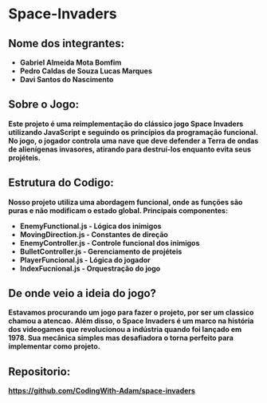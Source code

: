 # Space-Invaders


## Nome dos integrantes:
- **Gabriel Almeida Mota Bomfim**
- **Pedro Caldas de Souza Lucas Marques**
- **Davi Santos do Nascimento**

## Sobre o Jogo:
**Este projeto é uma reimplementação do clássico jogo Space Invaders utilizando JavaScript e seguindo os princípios da programação funcional. No jogo, o jogador controla uma nave que deve defender a Terra de ondas de alienígenas invasores, atirando para destruí-los enquanto evita seus projéteis.**

## Estrutura do Codigo: 
**Nosso projeto utiliza uma abordagem funcional, onde as funções são puras e não modificam o estado global. Principais componentes:**
- **EnemyFunctional.js - Lógica dos inimigos**
- **MovingDirection.js - Constantes de direção**
- **EnemyController.js - Controle funcional dos inimigos**
- **BulletController.js - Gerenciamento de projéteis**
- **PlayerFuncional.js - Lógica do jogador**
- **IndexFucnional.js - Orquestração do jogo**

## De onde veio a ideia do jogo?
**Estavamos procurando um jogo para fazer o projeto, por ser um classico chamou a atencao.**
**Além disso, o Space Invaders é um marco na história dos videogames que revolucionou a indústria quando foi lançado em 1978. Sua mecânica simples mas desafiadora o torna perfeito para implementar como projeto.**

## Repositorio:
**https://github.com/CodingWith-Adam/space-invaders**
